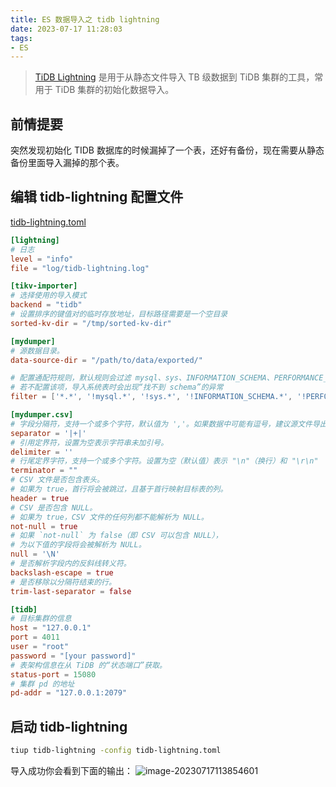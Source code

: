 ```yaml
---
title: ES 数据导入之 tidb lightning
date: 2023-07-17 11:28:03
tags:
- ES
---
```




> [TiDB Lightning](https://docs.pingcap.com/zh/tidb/stable/tidb-lightning-overview) 是用于从静态文件导入 TB 级数据到 TiDB 集群的工具，常用于 TiDB 集群的初始化数据导入。



## 前情提要

突然发现初始化 TIDB 数据库的时候漏掉了一个表，还好有备份，现在需要从静态备份里面导入漏掉的那个表。



## 编辑 tidb-lightning 配置文件

<u>tidb-lightning.toml</u>

```toml
[lightning]
# 日志
level = "info"
file = "log/tidb-lightning.log"

[tikv-importer]
# 选择使用的导入模式
backend = "tidb"
# 设置排序的键值对的临时存放地址，目标路径需要是一个空目录
sorted-kv-dir = "/tmp/sorted-kv-dir"

[mydumper]
# 源数据目录。
data-source-dir = "/path/to/data/exported/"

# 配置通配符规则，默认规则会过滤 mysql、sys、INFORMATION_SCHEMA、PERFORMANCE_SCHEMA、METRICS_SCHEMA、INSPECTION_SCHEMA 系统数据库下的所有表
# 若不配置该项，导入系统表时会出现“找不到 schema”的异常
filter = ['*.*', '!mysql.*', '!sys.*', '!INFORMATION_SCHEMA.*', '!PERFORMANCE_SCHEMA.*', '!METRICS_SCHEMA.*', '!INSPECTION_SCHEMA.*']

[mydumper.csv]
# 字段分隔符，支持一个或多个字符，默认值为 ','。如果数据中可能有逗号，建议源文件导出时分隔符使用非常见组合字符例如'|+|'。
separator = '|+|'
# 引用定界符，设置为空表示字符串未加引号。
delimiter = ''
# 行尾定界字符，支持一个或多个字符。设置为空（默认值）表示 "\n"（换行）和 "\r\n" （回车+换行），均表示行尾。
terminator = ""
# CSV 文件是否包含表头。
# 如果为 true，首行将会被跳过，且基于首行映射目标表的列。
header = true
# CSV 是否包含 NULL。
# 如果为 true，CSV 文件的任何列都不能解析为 NULL。
not-null = true
# 如果 `not-null` 为 false（即 CSV 可以包含 NULL），
# 为以下值的字段将会被解析为 NULL。
null = '\N'
# 是否解析字段内的反斜线转义符。
backslash-escape = true
# 是否移除以分隔符结束的行。
trim-last-separator = false

[tidb]
# 目标集群的信息
host = "127.0.0.1"
port = 4011
user = "root"
password = "[your password]"
# 表架构信息在从 TiDB 的“状态端口”获取。
status-port = 15080
# 集群 pd 的地址
pd-addr = "127.0.0.1:2079"
```



## 启动 tidb-lightning

```bash
tiup tidb-lightning -config tidb-lightning.toml
```



导入成功你会看到下面的输出：
![image-20230717113854601](https://gitee.com/gitduk/typora-image/raw/master/image/image-20230717113854601.png)



